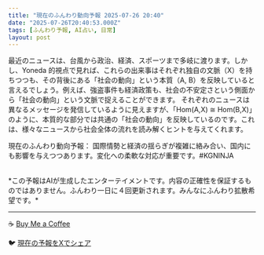 ```yaml
---
title: "現在のふんわり動向予報 2025-07-26 20:40"
date: "2025-07-26T20:40:53.000Z"
tags: [ふんわり予報, AI占い, 日常]
layout: post
---
```


最近のニュースは、台風から政治、経済、スポーツまで多岐に渡ります。しかし、Yoneda 的視点で見れば、これらの出来事はそれぞれ独自の文脈（X）を持ちつつも、その背後にある「社会の動向」という本質（A, B）を反映していると言えるでしょう。例えば、強盗事件も経済政策も、社会の不安定さという側面から「社会の動向」という文脈で捉えることができます。  それぞれのニュースは異なるメッセージを発信しているように見えますが、「Hom(A,X) ≅ Hom(B,X)」のように、本質的な部分では共通の「社会の動向」を反映しているのです。これは、様々なニュースから社会全体の流れを読み解くヒントを与えてくれます。


現在のふんわり動向予報：
国際情勢と経済の揺らぎが複雑に絡み合い、国内にも影響を与えつつあります。変化への柔軟な対応が重要です。#KGNINJA

<br>
*この予報はAIが生成したエンターテイメントです。内容の正確性を保証するものではありません。ふんわり一日に４回更新されます。みんなにふんわり拡散希望です。*

---
☕️ [Buy Me a Coffee](https://www.buymeacoffee.com/kgninja)

🐦 [現在の予報をXでシェア](https://twitter.com/intent/tweet?text=%E7%8F%BE%E5%9C%A8%E3%81%AE%E3%81%B5%E3%82%93%E3%82%8F%E3%82%8A%E4%BA%88%E5%A0%B1%3A%20%E3%80%8C%E6%9C%80%E8%BF%91%E3%81%AE%E3%83%8B%E3%83%A5%E3%83%BC%E3%82%B9%E3%81%AF%E3%80%81%E5%8F%B0%E9%A2%A8%E3%81%8B%E3%82%89%E6%94%BF%E6%B2%BB%E3%80%81%E7%B5%8C%E6%B8%88%E3%80%81%E3%82%B9%E3%83%9D%E3%83%BC%E3%83%84%E3%81%BE%E3%81%A7%E5%A4%9A%E5%B2%90%E3%81%AB%E6%B8%A1%E3%82%8A%E3%81%BE%E3%81%99%E3%80%82%E3%80%8D%23KGNINJA%20%E7%B6%9A%E3%81%8D%E3%81%AF%E3%83%96%E3%83%AD%E3%82%B0%E3%81%A7%EF%BC%81%F0%9F%91%87&url=https%3A%2F%2Fkg-ninja.github.io%2FFunwariyoso%2F)
